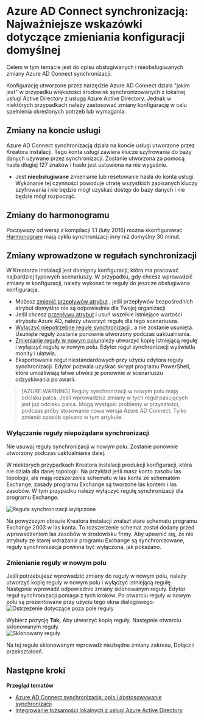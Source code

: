 <properties
    pageTitle="Azure AD Connect synchronizacją: Najważniejsze wskazówki dotyczące zmieniania konfiguracji domyślnej | Microsoft Azure"
    description="Zawiera najważniejsze wskazówki dotyczące zmieniania domyślnej konfiguracji synchronizacji Azure AD Connect."
    services="active-directory"
    documentationCenter=""
    authors="andkjell"
    manager="femila"
    editor=""/>

<tags
    ms.service="active-directory"
    ms.workload="identity"
    ms.tgt_pltfrm="na"
    ms.devlang="na"
    ms.topic="article"
    ms.date="08/22/2016"
    ms.author="markvi;andkjell"/>


# <a name="azure-ad-connect-sync-best-practices-for-changing-the-default-configuration"></a>Azure AD Connect synchronizacją: Najważniejsze wskazówki dotyczące zmieniania konfiguracji domyślnej
Celem w tym temacie jest do opisu obsługiwanych i nieobsługiwanych zmiany Azure AD Connect synchronizacji.

Konfigurację utworzone przez narzędzie Azure AD Connect działa "jakim jest" w przypadku większości środowisk synchronizowanych z lokalnej usługi Active Directory z usługą Azure Active Directory. Jednak w niektórych przypadkach należy zastosować zmiany konfigurację w celu spełnienia określonych potrzeb lub wymagania.

## <a name="changes-to-the-service-account"></a>Zmiany na koncie usługi
Azure AD Connect synchronizacją działa na koncie usługi utworzone przez Kreatora instalacji. Tego konta usługi zawiera klucze szyfrowania do bazy danych używane przez synchronizacji. Zostanie utworzona za pomocą hasła długiej 127 znaków i hasło jest ustawiona na nie wygaśnie.

- Jest **nieobsługiwane** zmienianie lub resetowanie hasła do konta usługi. Wykonanie tej czynności powoduje utratę wszystkich zapisanych kluczy szyfrowania i nie będzie mógł uzyskać dostęp do bazy danych i nie będzie mógł rozpocząć.

## <a name="changes-to-the-scheduler"></a>Zmiany do harmonogramu
Począwszy od wersji z kompilacji 1.1 (luty 2016) można skonfigurować [Harmonogram](active-directory-aadconnectsync-feature-scheduler.md) mają cyklu synchronizacji inny niż domyślny 30 minut.

## <a name="changes-to-synchronization-rules"></a>Zmiany wprowadzone w regułach synchronizacji
W Kreatorze instalacji jest dostępny konfiguracji, która ma pracować najbardziej typowych scenariuszy. W przypadku, gdy chcesz wprowadzić zmiany w konfiguracji, należy wykonać te reguły do jeszcze obsługiwana konfiguracja.

- Możesz [zmienić przepływów atrybut](active-directory-aadconnectsync-change-the-configuration.md#other-common-attribute-flow-changes) , jeśli przepływów bezpośrednich atrybut domyślne nie są odpowiednie dla Twojej organizacji.
- Jeśli chcesz [przepływu atrybut](active-directory-aadconnectsync-change-the-configuration.md#do-not-flow-an-attribute) i usuń wszelkie istniejące wartości atrybutu Azure AD, należy utworzyć regułę dla tego scenariusza.
- [Wyłączyć niepotrzebne regułę synchronizacji](#disable-an-unwanted-sync-rule) , a nie zostanie usunięta. Usunięte reguły zostanie ponownie utworzony podczas uaktualniania.
- [Zmienianie reguły w nowym polu](#change-an-out-of-box-rule)należy utworzyć kopię istniejącą regułę i wyłączyć regułę w nowym polu. Edytor reguł synchronizacji wyświetla monity i ułatwia.
- Eksportowanie reguł niestandardowych przy użyciu edytora reguły synchronizacji. Edytor pozwala uzyskać skrypt programu PowerShell, które umożliwiają łatwe utwórz je ponownie w scenariuszu odzyskiwania po awarii.

>[AZURE.WARNING] Reguły synchronizacji w nowym polu mają odcisku palca. Jeśli wprowadzisz zmiany w tych reguł pasujących jest już odcisku palca. Mogą wystąpić problemy w przyszłości, podczas próby stosowanie nowa wersja Azure AD Connect. Tylko zmienić sposób opisano w tym artykule.

### <a name="disable-an-unwanted-sync-rule"></a>Wyłączanie reguły niepożądane synchronizacji
Nie usuwaj reguły synchronizacji w nowym polu. Zostanie ponownie utworzony podczas uaktualniania dalej.

W niektórych przypadkach Kreatora instalacji produkcji konfiguracji, która nie działa dla danej topologii. Na przykład jeśli masz konto zasobu las topologii, ale mają rozszerzenia schematu w las konta ze schematem Exchange, zasady programu Exchange są tworzone las kontem i las zasobów. W tym przypadku należy wyłączyć regułę synchronizacji dla programu Exchange.

![Reguła synchronizacji wyłączone](./media/active-directory-aadconnectsync-best-practices-changing-default-configuration/exchangedisabledrule.png)

Na powyższym obrazie Kreatora instalacji znalazł stare schematu programu Exchange 2003 w las konta. To rozszerzenie schemat został dodany przed wprowadzeniem las zasobów w środowisku firmy. Aby upewnić się, że nie atrybuty ze starej wdrażania programu Exchange są synchronizowane, reguły synchronizacja powinna być wyłączona, jak pokazano.

### <a name="change-an-out-of-box-rule"></a>Zmienianie reguły w nowym polu
Jeśli potrzebujesz wprowadzić zmiany do reguły w nowym polu, należy utworzyć kopię reguły w nowym polu i wyłączyć istniejącą regułę. Następnie wprowadź odpowiednie zmiany sklonowanym reguły. Edytor reguł synchronizacji pomaga z tych kroków. Po otwarciu reguły w nowym polu są prezentowane przy użyciu tego okna dialogowego:  
![Ostrzeżenie dotyczące poza pole reguły](./media/active-directory-aadconnectsync-best-practices-changing-default-configuration/warningoutofboxrule.png)

Wybierz pozycję **Tak,** Aby utworzyć kopię reguły. Następnie otwarciu sklonowanym reguły.  
![Sklonowany reguły](./media/active-directory-aadconnectsync-best-practices-changing-default-configuration/clonedrule.png)

Na tej regule sklonowanym wprowadź niezbędne zmiany zakresu, Dołącz i przekształceń.

## <a name="next-steps"></a>Następne kroki

**Przegląd tematów**

- [Azure AD Connect synchronizacją: opis i dostosowywanie synchronizacji](active-directory-aadconnectsync-whatis.md)
- [Integrowanie tożsamości lokalnych z usługi Azure Active Directory](active-directory-aadconnect.md)
